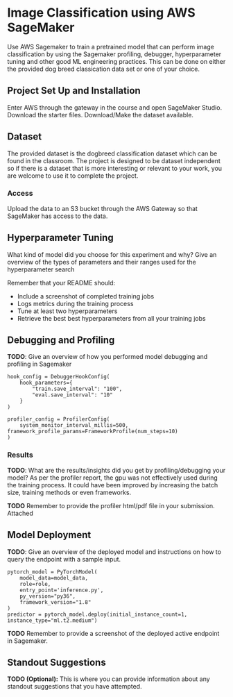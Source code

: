 # Image Classification using AWS SageMaker

Use AWS Sagemaker to train a pretrained model that can perform image classification by using the Sagemaker profiling, debugger, hyperparameter tuning and other good ML engineering practices. This can be done on either the provided dog breed classication data set or one of your choice.

## Project Set Up and Installation
Enter AWS through the gateway in the course and open SageMaker Studio. 
Download the starter files.
Download/Make the dataset available. 

## Dataset
The provided dataset is the dogbreed classification dataset which can be found in the classroom.
The project is designed to be dataset independent so if there is a dataset that is more interesting or relevant to your work, you are welcome to use it to complete the project.

### Access
Upload the data to an S3 bucket through the AWS Gateway so that SageMaker has access to the data. 

## Hyperparameter Tuning
What kind of model did you choose for this experiment and why? Give an overview of the types of parameters and their ranges used for the hyperparameter search

Remember that your README should:
- Include a screenshot of completed training jobs
- Logs metrics during the training process
- Tune at least two hyperparameters
- Retrieve the best best hyperparameters from all your training jobs

## Debugging and Profiling
**TODO**: Give an overview of how you performed model debugging and profiling in Sagemaker

```
hook_config = DebuggerHookConfig(
    hook_parameters={
        "train.save_interval": "100",
        "eval.save_interval": "10"
    }
)

profiler_config = ProfilerConfig(
    system_monitor_interval_millis=500, framework_profile_params=FrameworkProfile(num_steps=10)
)
```

### Results
**TODO**: What are the results/insights did you get by profiling/debugging your model?
As per the profiler report, the gpu was not effectively used during the training process. It could have been improved by increasing the batch size, training methods or even frameworks.

**TODO** Remember to provide the profiler html/pdf file in your submission.
Attached

## Model Deployment
**TODO**: Give an overview of the deployed model and instructions on how to query the endpoint with a sample input.
```
pytorch_model = PyTorchModel(
    model_data=model_data, 
    role=role, 
    entry_point='inference.py',
    py_version="py36",
    framework_version="1.8"
)
predictor = pytorch_model.deploy(initial_instance_count=1, instance_type="ml.t2.medium")
```

**TODO** Remember to provide a screenshot of the deployed active endpoint in Sagemaker.

## Standout Suggestions
**TODO (Optional):** This is where you can provide information about any standout suggestions that you have attempted.
